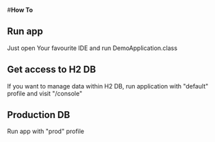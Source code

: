 #**How To**
## **Run app**
Just open Your favourite IDE and run DemoApplication.class
## **Get access to H2 DB**
If you want to manage data within H2 DB, run application with "default" profile and visit "/console"
## **Production DB**
Run app with "prod" profile